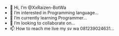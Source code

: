 - 👋 Hi, I’m @XxRaizen-BotWa
- 👀 I’m interested in Programming language...
- 🌱 I’m currently learning Programmer...
- 💞️ I’m looking to collaborate on...
- 📫 How to reach me live my sv wa 081239024631...

<!---
XxRaizen-BotWa/XxRaizen-BotWa is a ✨ special ✨ repository because its `README.md` (this file) appears on your GitHub profile.
You can click the Preview link to take a look at your changes.
--->
